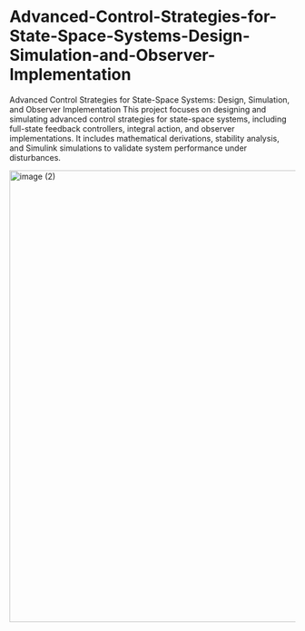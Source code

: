 # Advanced-Control-Strategies-for-State-Space-Systems-Design-Simulation-and-Observer-Implementation
Advanced Control Strategies for State-Space Systems: Design, Simulation, and Observer Implementation
This project focuses on designing and simulating advanced control strategies for state-space systems, including full-state feedback controllers, integral action, and observer implementations. It includes mathematical derivations, stability analysis, and Simulink simulations to validate system performance under disturbances.

<img width="796" alt="image (2)" src="https://github.com/user-attachments/assets/04145afe-5f04-4517-91bb-af34625c205a" />
